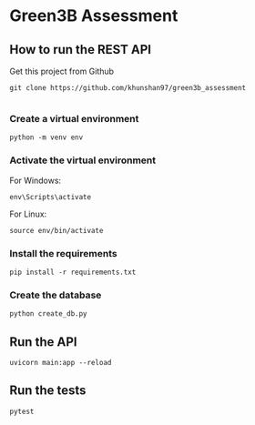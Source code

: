 # Green3B Assessment 

## How to run the REST API
Get this project from Github
``` 
git clone https://github.com/khunshan97/green3b_assessment
 
```

### Create a virtual environment

```
python -m venv env
```

### Activate the virtual environment

For Windows:
```
env\Scripts\activate
```
For Linux:
```
source env/bin/activate
```


### Install the requirements 

``` 
pip install -r requirements.txt
```

### Create the database
``` python create_db.py ```

## Run the API
``` uvicorn main:app --reload ```

## Run the tests
``` pytest ```

